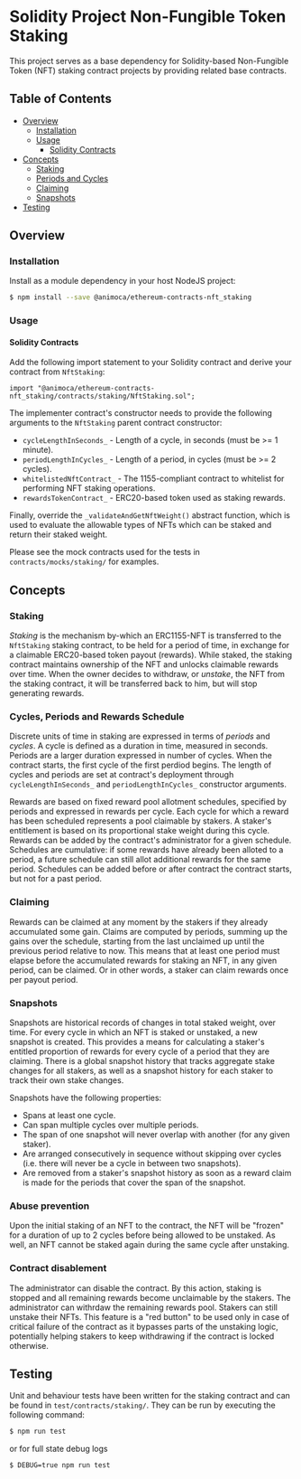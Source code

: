 # Solidity Project Non-Fungible Token Staking

This project serves as a base dependency for Solidity-based Non-Fungible Token (NFT) staking contract projects by providing related base contracts.


## Table of Contents

- [Overview](#overview)
  * [Installation](#installation)
  * [Usage](#usage)
    - [Solidity Contracts](#solidity-contracts)
- [Concepts](#concepts)
  * [Staking](#staking)
  * [Periods and Cycles](#periods-and-cycles)
  * [Claiming](#claiming)
  * [Snapshots](#snapshots)
- [Testing](#testing)


## Overview


### Installation

Install as a module dependency in your host NodeJS project:

```bash
$ npm install --save @animoca/ethereum-contracts-nft_staking
```


### Usage

#### Solidity Contracts

Add the following import statement to your Solidity contract and derive your contract from `NftStaking`:

```solidity
import "@animoca/ethereum-contracts-nft_staking/contracts/staking/NftStaking.sol";
```

The implementer contract's constructor needs to provide the following arguments to the `NftStaking` parent contract constructor:

- `cycleLengthInSeconds_` - Length of a cycle, in seconds (must be >= 1 minute).
- `periodLengthInCycles_` - Length of a period, in cycles (must be >= 2 cycles).
- `whitelistedNftContract_` - The 1155-compliant contract to whitelist for performing NFT staking operations.
- `rewardsTokenContract_` - ERC20-based token used as staking rewards.

Finally, override the `_validateAndGetNftWeight()` abstract function, which is used to evaluate the allowable types of NFTs which can be staked and return their staked weight.

Please see the mock contracts used for the tests in `contracts/mocks/staking/` for examples.


## Concepts


### Staking

_Staking_ is the mechanism by-which an ERC1155-NFT is transferred to the `NftStaking` staking contract, to be held for a period of time, in exchange for a claimable ERC20-based token payout (rewards). While staked, the staking contract maintains ownership of the NFT and unlocks claimable rewards over time. When the owner decides to withdraw, or _unstake_, the NFT from the staking contract, it will be transferred back to him, but will stop generating rewards.


### Cycles, Periods and Rewards Schedule

Discrete units of time in staking are expressed in terms of _periods_ and _cycles_. A cycle is defined as a duration in time, measured in seconds. Periods are a larger duration expressed in number of cycles. When the contract starts, the first cycle of the first perdiod begins. The length of cycles and periods are set at contract's deployment through `cycleLengthInSeconds_` and `periodLengthInCycles_` constructor arguments.

Rewards are based on fixed reward pool allotment schedules, specified by periods and expressed in rewards per cycle. Each cycle for which a reward has been scheduled represents a pool claimable by stakers. A staker's entitlement is based on its proportional stake weight during this cycle. Rewards can be added by the contract's administrator for a given schedule. Schedules are cumulative: if some rewards have already been alloted to a period, a future schedule can still allot additional rewards for the same period. Schedules can be added before or after contract the contract starts, but not for a past period.


### Claiming

Rewards can be claimed at any moment by the stakers if they already accumulated some gain. Claims are computed by periods, summing up the gains over the schedule, starting from the last unclaimed up until the previous period relative to now. This means that at least one period must elapse before the accumulated rewards for staking an NFT, in any given period, can be claimed. Or in other words, a staker can claim rewards once per payout period.


### Snapshots

Snapshots are historical records of changes in total staked weight, over time. For every cycle in which an NFT is staked or unstaked, a new snapshot is created. This provides a means for calculating a staker's entitled proportion of rewards for every cycle of a period that they are claiming. There is a global snapshot history that tracks aggregate stake changes for all stakers, as well as a snapshot history for each staker to track their own stake changes.

Snapshots have the following properties:

- Spans at least one cycle.
- Can span multiple cycles over multiple periods.
- The span of one snapshot will never overlap with another (for any given staker).
- Are arranged consecutively in sequence without skipping over cycles (i.e. there will never be a cycle in between two snapshots).
- Are removed from a staker's snapshot history as soon as a reward claim is made for the periods that cover the span of the snapshot.

### Abuse prevention

Upon the initial staking of an NFT to the contract, the NFT will be "frozen" for a duration of up to 2 cycles before being allowed to be unstaked. As well, an NFT cannot be staked again during the same cycle after unstaking.

### Contract disablement

The administrator can disable the contract. By this action, staking is stopped and all remaining rewards become unclaimable by the stakers. The administrator can withrdaw the remaining rewards pool. Stakers can still unstake their NFTs. This feature is a "red button" to be used only in case of critical failure of the contract as it bypasses parts of the unstaking logic, potentially helping stakers to keep withdrawing if the contract is locked otherwise.


## Testing

Unit and behaviour tests have been written for the staking contract and can be found in `test/contracts/staking/`. They can be run by executing the following command:

```bash
$ npm run test
```
or for full state debug logs
```bash
$ DEBUG=true npm run test
```
